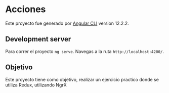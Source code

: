 # Acciones

Este proyecto fue generado por  [Angular CLI](https://github.com/angular/angular-cli) version 12.2.2.

## Development server

Para correr el proyecto `ng serve`. Navegas a la ruta `http://localhost:4200/`. 
## Objetivo

Este proyecto tiene como objetivo, realizar un ejercicio practico donde se utiliza Redux, utilizando NgrX
